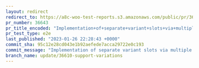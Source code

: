 ```yaml
---
layout: redirect
redirect_to: https://a8c-woo-test-reports.s3.amazonaws.com/public/pr/36643/e2e/index.html
pr_number: 36643
pr_title_encoded: "Implementation+of+separate+variant+slots+via+multiple+targets"
pr_test_type: e2e
last_published: "2023-01-26 22:28:43 +0000"
commit_sha: 95c12e28cd043e1b92aefede7acca29722e0c193
commit_message: "Implementation of separate variant slots via multiple targets"
branch_name: update/36610-support-variations
---
```


